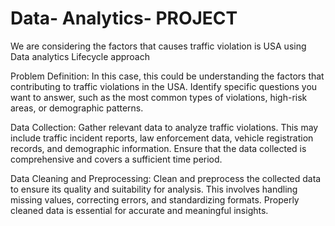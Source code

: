 # Data- Analytics- PROJECT
We are considering the factors that causes traffic violation is USA using Data analytics Lifecycle approach

Problem Definition:
In this case, this  could be understanding the factors that contributing to traffic violations in the USA. Identify specific questions you want to answer, such as the most common types of violations, high-risk areas, or demographic patterns.

Data Collection:
Gather relevant data to analyze traffic violations. This may include traffic incident reports, law enforcement data, vehicle registration records, and demographic information. Ensure that the data collected is comprehensive and covers a sufficient time period.

Data Cleaning and Preprocessing:
Clean and preprocess the collected data to ensure its quality and suitability for analysis. This involves handling missing values, correcting errors, and standardizing formats. Properly cleaned data is essential for accurate and meaningful insights.
